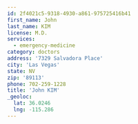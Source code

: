 ```yaml
---
id: 2f4021c5-9318-4930-a861-975725416b41
first_name: John
last_name: KIM
license: M.D.
services:
  - emergency-medicine
category: doctors
address: '7329 Salvadora Place'
city: 'Las Vegas'
state: NV
zip: '89113'
phone: 702-259-1228
title: 'John KIM'
_geoloc:
  lat: 36.0246
  lng: -115.286
---
```


